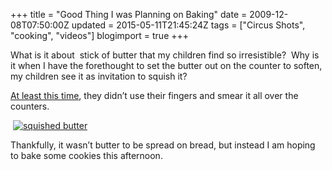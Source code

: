 +++
title = "Good Thing I was Planning on Baking"
date = 2009-12-08T07:50:00Z
updated = 2015-05-11T21:45:24Z
tags = ["Circus Shots", "cooking", "videos"]
blogimport = true 
+++

What is it about&#160; stick of butter that my children find so irresistible?&#160; Why is it when I have the forethought to set the butter out on the counter to soften, my children see it as invitation to squish it?&#160; 

[At least this time](http://lifeatthecircus.com/2008/09/16/would-you-like-that-bun-buttered/), they didn’t use their fingers and smear it all over the counters. 

&#160;[![squished butter](https://latc.s3.amazonaws.com/wp-content/uploads/2009/12/IMG_3912.jpg "squished butter")](https://latc.s3.amazonaws.com/wp-content/uploads/2009/12/IMG_3912.jpg)&#160; 

Thankfully, it wasn’t butter to be spread on bread, but instead I am hoping to bake some cookies this afternoon.&#160; 
